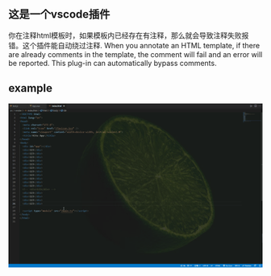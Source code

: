 ## 这是一个vscode插件
你在注释html模板时，如果模板内已经存在有注释，那么就会导致注释失败报错。这个插件能自动绕过注释.
When you annotate an HTML template, if there are already comments in the template, the comment will fail and an error will be reported. This plug-in can automatically bypass comments.

## example
![example](https://raw.githubusercontent.com/1714080902120/html-nest-comment/main/images/example.gif)
